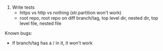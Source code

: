 1. Write tests
    - https vs http vs nothing (str.partition won't work)
    - root repo, root repo on diff branch/tag, top level dir, nested dir, top level file, nested file

Known bugs:
- If branch/tag has a / in it, it won't work